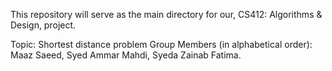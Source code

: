 This repository will serve as the main directory for our, CS412: Algorithms & Design, project.

Topic: Shortest distance problem
Group Members (in alphabetical order): Maaz Saeed, Syed Ammar Mahdi, Syeda Zainab Fatima.
